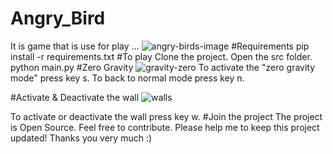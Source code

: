 # Angry_Bird
It is game that is use for play ...
![angry-birds-image](https://user-images.githubusercontent.com/43886210/118635047-cdefa200-b7f0-11eb-9400-de8dc61f2b1f.png)
#Requirements
pip install -r requirements.txt
#To play
Clone the project.
Open the src folder.
python main.py
#Zero Gravity
![gravity-zero](https://user-images.githubusercontent.com/43886210/118638124-22485100-b7f4-11eb-8d70-58bf450235ce.png)
To activate the "zero gravity mode" press key s.
To back to normal mode press key n.

#Activate & Deactivate the wall
![walls](https://user-images.githubusercontent.com/43886210/118638273-486df100-b7f4-11eb-8926-393f4c49f639.png)

To activate or deactivate the wall press key w.
#Join the project
The project is Open Source. Feel free to contribute. Please help me to keep this project updated! Thanks you very much :)
